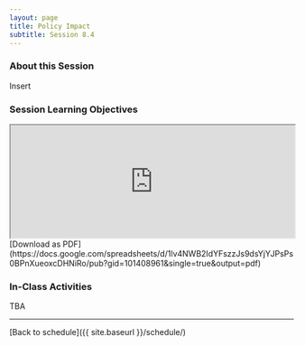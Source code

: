 ```yaml
---
layout: page
title: Policy Impact
subtitle: Session 8.4
---
```


### About this Session

Insert

### Session Learning Objectives
<iframe width="100%" height="200" src="https://docs.google.com/spreadsheets/d/1lv4NWB2IdYFszzJs9dsYjYJPsPs0BPnXueoxcDHNiRo/pubhtml?gid=101408961&amp;single=true&amp;widget=true&amp;headers=false"></iframe>
[Download as PDF](https://docs.google.com/spreadsheets/d/1lv4NWB2IdYFszzJs9dsYjYJPsPs0BPnXueoxcDHNiRo/pub?gid=101408961&single=true&output=pdf)

### In-Class Activities

TBA

* * *

[Back to schedule]({{ site.baseurl }}/schedule/)